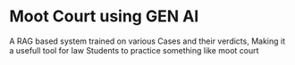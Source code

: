 # Moot Court using GEN AI
A RAG based system trained on various Cases and their verdicts, Making it a usefull tool for law Students to practice something like moot court
